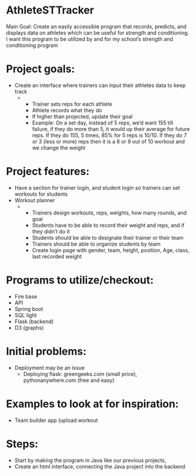 # AthleteSTTracker
Main Goal: Create an easily accessible program that records, predicts, and displays data on athletes which can be useful for strength and conditioning. I want this program to be utilized by and for my school’s strength and conditioning program


# Project goals: 
- Create an interface where trainers can input their athletes data to keep track
  - * Trainer sets reps for each athlete
    * Athlete records what they do
    * If higher than projected, update their goal
    * Example: On a set day, instead of 5 reps, we’d want 155 till failure, if they do more than 5, it would up their average for future                   reps. If they do 155, 5 times, 85% for 5 reps is 10/10. If they do 7 or 3 (less or more) reps then it is a 8 or 9 out of 10                 workout and we change the weight
   
# Project features:
- Have a section for trainer login, and student login so trainers can set workouts for students
- Workout planner
  - * Trainers design workouts, reps, weights, how many rounds, and goal
    * Students have to be able to record their weight and reps, and if they didn’t do it
    * Students should be able to designate their trainer or their team
    * Trainers should be able to organize students by team
    * Create login page with gender, team, height, position, Age, class, last recorded weight

# Programs to utilize/checkout:
- Fire base
- API
- Spring boot
- SQL light
- Flask (backend)
- D3 (graphs)

# Initial problems:
- Deployment may be an issue
  - Deploying flask: greengeeks.com (small price), pythonanywhere.com (free and easy)

# Examples to look at for inspiration:
- Team builder app (upload workout
  
# Steps:
- Start by making the program in Java like our previous projects,
- Create an html interface, connecting the Java project into the backend

